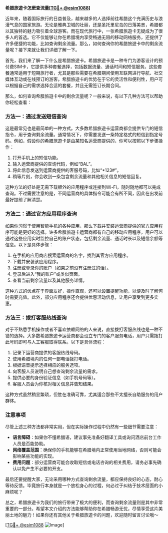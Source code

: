 **希腊旅遊卡怎麽查流量[[TG💪+ @esim1088](https://t.me/s/esim1088)]**

近年来，随着国际旅行的日益普及，越来越多的人选择前往希腊这个充满历史与浪漫气息的国家旅游。无论是雅典卫城的壮丽，还是圣托里尼岛的日落美景，希腊都以其独特的魅力吸引着全球游客。而在现代旅行中，一张希腊旅遊卡无疑成为了很多人的首选。它不仅能够让你在希腊境内享受畅通无阻的移动网络服务，还提供了许多便捷的功能，比如查询剩余流量。那么，如何查询你的希腊旅遊卡中的剩余流量呢？接下来就让我们详细了解一下。

首先，我们来了解一下什么是希腊旅遊卡。希腊旅遊卡是一种专门为游客设计的预付费SIM卡，它提供多种套餐选择，包括数据流量、通话时间和短信服务。这些套餐通常适用于短期旅行者，尤其是那些需要在希腊期间使用互联网进行导航、社交媒体互动或在线预订的游客。希腊旅遊卡的优势在于它的灵活性和便利性，用户可以根据自己的需求选择合适的套餐，并且无需签订长期合同。

那么，如何查询希腊旅遊卡中的剩余流量呢？一般来说，有以下几种方法可以帮助你轻松查看：

### 方法一：通过发送短信查询

这是最常见也是最简单的一种方式。大多数希腊旅遊卡运营商都会提供专门的短信指令，用于查询剩余流量。通常情况下，你需要发送一条特定格式的短信到指定号码。例如，假设你的希腊旅遊卡是由某知名运营商提供的，你可以按照以下步骤操作：

1. 打开手机上的短信功能。
2. 输入运营商提供的查询代码，例如“BAL”。
3. 将此信息发送到运营商提供的客服号码，比如“*123#”。
4. 稍等片刻，你会收到一条包含剩余流量和其他相关信息的短信回复。

这种方法的好处是无需下载额外的应用程序或连接到Wi-Fi，随时随地都可以完成查询。不过需要注意的是，不同运营商的具体指令可能会有所不同，因此在出发前最好提前了解清楚。

### 方法二：通过官方应用程序查询

如果你习惯于使用智能手机的各种应用，那么下载并安装运营商提供的官方应用程序可能是更好的选择。许多希腊旅遊卡运营商都有自己的移动应用程序，用户可以通过这些应用实时监控自己的账户状态，包括剩余流量、通话时长以及短信余额等信息。以下是具体步骤：

1. 在手机的应用商店搜索运营商的名字，找到其官方应用程序。
2. 下载并安装该应用程序。
3. 注册或登录你的账户（如果之前没有注册过的话）。
4. 登录后进入“我的账户”或类似页面。
5. 查看当前剩余流量以及其他服务详情。

这种方式的优点在于界面友好，操作直观，还可以设置提醒功能，以便及时了解何时需要充值。此外，部分应用程序还会提供优惠活动信息，让用户享受到更多实惠。

### 方法三：拨打客服热线查询

对于不熟悉手机操作或者不喜欢依赖网络的人来说，直接拨打客服热线也是一种不错的选择。大多数希腊旅遊卡运营商都会设立专门的客户服务电话，用户只需拨打此号码即可与人工客服取得联系。以下是具体流程：

1. 记录下运营商提供的客服热线号码。
2. 使用希腊境内的任何一部电话拨打电话。
3. 根据语音提示选择相应的服务选项。
4. 向客服人员说明自己想查询剩余流量的需求。
5. 提供必要的身份验证信息（如手机号码等）。
6. 客服人员会为你核对相关信息并告知结果。

这种方式虽然稍显繁琐，但胜在准确可靠，尤其适合那些不太擅长自助服务的用户群体。

### 注意事项

尽管上述三种方法都非常实用，但在实际操作过程中仍然有一些细节需要注意：

- **语言障碍**：如果你不懂希腊语，建议事先准备好翻译工具或询问酒店前台工作人员是否能协助。
- **网络覆盖范围**：确保你的手机能够在希腊境内正常使用当地网络，否则可能会影响某些功能的实现。
- **费用问题**：部分运营商可能会收取短信或电话咨询的相关费用，请务必事先确认以免产生不必要的开支。

最后还要提醒大家，无论采用哪种方式查询剩余流量，都应保持良好的心态，耐心等待反馈。毕竟旅行本身就是一个放松身心的过程，何必过于纠结于技术层面的小麻烦呢？

总之，希腊旅遊卡为我们的旅行带来了极大的便利，而查询剩余流量则是其中非常重要的一部分。希望本文介绍的方法能够帮助你在希腊畅游无忧，尽情享受这片美丽土地的魅力！如果你还有其他关于希腊旅遊卡的问题，欢迎随时留言讨论哦～

[[TG💪+ @esim1088](https://t.me/s/esim1088) ![Image](https://i.postimg.cc/4NQfJmqS/Snipaste-2025-05-13-00-14-12.png)]
